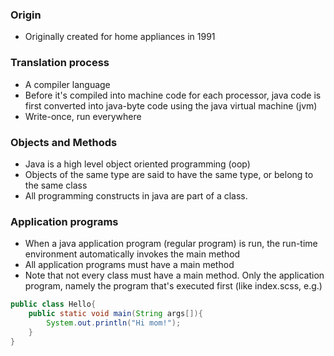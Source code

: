 ### Origin
* Originally created for home appliances in 1991

### Translation process
* A compiler language
* Before it's compiled into machine code for each processor, java code is first converted into java-byte code using the java virtual machine (jvm)
* Write-once, run everywhere

###  Objects and Methods
* Java is a high level object oriented programming (oop)
* Objects of the same type are said to have the same type, or belong to the same class
* All programming constructs in java are part of a class.

### Application programs 
* When a java application program (regular program) is run, the run-time environment automatically invokes the main method
* All application programs must have a main method
* Note that not every class must have a main method. Only the application program, namely the program that's executed first (like index.scss, e.g.)

```java
public class Hello{
	public static void main(String args[]){
		System.out.println("Hi mom!");
	}
}
```

